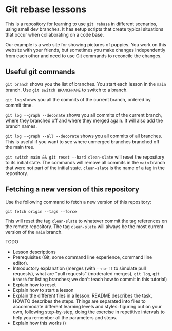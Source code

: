 # Git rebase lessons

This is a repository for learning to use `git rebase` in different
scenarios, using small dev branches. It has setup scripts that create
typical situations that occur when collaborating on a code base.

Our example is a web site for showing pictures of puppies. You work on
this website with your friends, but sometimes you make changes
independently from each other and need to use Git commands to reconcile
the changes.


## Useful git commands

`git branch` shows you the list of branches. You start each lesson in the
`main` branch. Use `git switch BRANCHNAME` to switch to a branch.

`git log` shows you all the commits of the current branch, ordered by
commit time.

`git log --graph --decorate` shows you all commits of the current branch, where they
branched off and where they merged again. It will also add the branch
names.

`git log --graph --all --decorate` shows you all commits of all branches.
This is useful if you want to see where unmerged branches branched off
the main tree.

`git switch main && git reset --hard clean-slate` will reset the
repository to its initial state. The commands will remove all commits in
the `main` branch that were not part of the initial state. `clean-slate`
is the name of a [tag](https://git-scm.com/book/en/v2/Git-Basics-Tagging)
in the repository.

## Fetching a new version of this repository

Use the following command to fetch a new version of this repository:

	git fetch origin --tags --force

This will reset the tag `clean-slate` to whatever commit the tag
references on the remote repository. The tag `clean-slate` will always be
the most current version of the `main` branch.


TODO

- Lesson descriptions
- Prerequisites (Git, some command line experience, command line editor).
- Introductory explanation (merges (with `--no-ff` to simulate pull requests), what are "pull requests" (moderated
	merges), `git log`, `git branch` for listing branches; we don't teach
	how to commit in this tutorial)
- Explain how to reset
- Explain how to start a lesson
- Explain the different files in a lesson: README describes the task,
	HOWTO describes the steps. Things are
	separated into files to accommodate different learning levels and
	styles: figuring out on your own, following step-by-step, doing the
	exercise in repetitive intervals to help you remember all the parameters and steps.
- Explain how this works ()
